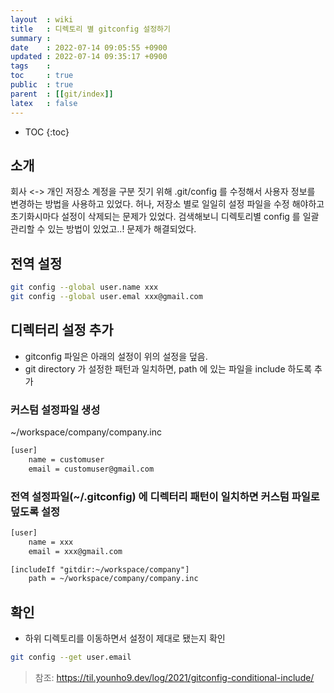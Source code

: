 ```yaml
---
layout  : wiki
title   : 디렉토리 별 gitconfig 설정하기
summary : 
date    : 2022-07-14 09:05:55 +0900
updated : 2022-07-14 09:35:17 +0900
tags    : 
toc     : true
public  : true
parent  : [[git/index]]
latex   : false
---
```

* TOC
{:toc}

## 소개 
회사 <-> 개인 저장소 계정을 구분 짓기 위해 .git/config 를 수정해서 사용자 정보를 변경하는 방법을 사용하고 있었다.
허나, 저장소 별로 일일히 설정 파일을 수정 해야하고 초기화시마다 설정이 삭제되는 문제가 있었다.
검색해보니 디렉토리별 config 를 일괄 관리할 수 있는 방법이 있었고..! 문제가 해결되었다.

## 전역 설정
```sh
git config --global user.name xxx
git config --global user.emal xxx@gmail.com
```

## 디렉터리 설정 추가

- gitconfig 파일은 아래의 설정이 위의 설정을 덮음.
- git directory 가 설정한 패턴과 일치하면, path 에 있는 파일을 include 하도록 추가

### 커스텀 설정파일 생성

~/workspace/company/company.inc
```sh
[user]
    name = customuser
    email = customuser@gmail.com
```
 
### 전역 설정파일(~/.gitconfig) 에 디렉터리 패턴이 일치하면 커스텀 파일로 덮도록 설정
```txt
[user]
    name = xxx
    email = xxx@gmail.com

[includeIf "gitdir:~/workspace/company"]
    path = ~/workspace/company/company.inc
```

## 확인
- 하위 디렉토리를 이동하면서 설정이 제대로 됐는지 확인
```sh
git config --get user.email
```


> 참조: https://til.younho9.dev/log/2021/gitconfig-conditional-include/
